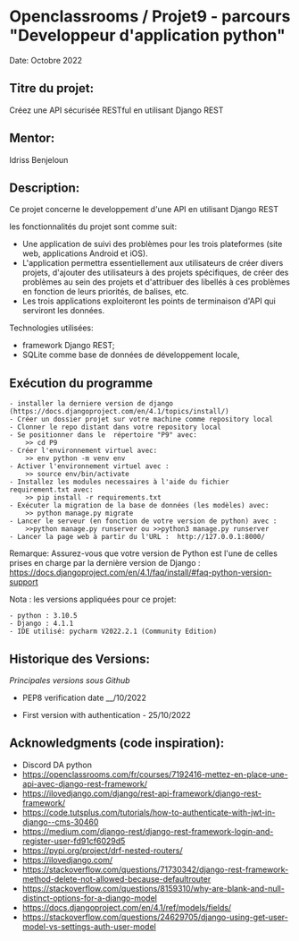 # Openclassrooms / Projet9 - parcours "Developpeur d'application python"

Date: Octobre 2022 


## Titre du projet:  
Créez une API sécurisée RESTful en utilisant Django REST

## Mentor:
Idriss Benjeloun

## Description:   
Ce projet concerne le  developpement d'une API en utilisant Django REST

les fonctionnalités du projet sont comme suit:

- Une application de suivi des problèmes pour les trois plateformes (site web, applications Android et iOS).
- L'application permettra essentiellement aux utilisateurs de créer divers projets, d'ajouter des utilisateurs 
  à des projets spécifiques, de créer des problèmes au sein des projets et d'attribuer des libellés à ces problèmes  
  en fonction de leurs priorités, de balises, etc.
- Les trois applications exploiteront les points de terminaison d'API qui serviront les données.


Technologies utilisées:
- framework Django REST;
- SQLite comme base de données de développement locale,



## Exécution du programme
    - installer la derniere version de django (https://docs.djangoproject.com/en/4.1/topics/install/)
    - Créer un dossier projet sur votre machine comme repository local
    - Clonner le repo distant dans votre repository local
    - Se positionner dans le  répertoire "P9" avec:
        >> cd P9
    - Créer l'environnement virtuel avec:
        >> env python -m venv env
    - Activer l'environnement virtuel avec :
        >> source env/bin/activate
    - Installez les modules necessaires à l'aide du fichier requirement.txt avec:   
        >> pip install -r requirements.txt  
    - Exécuter la migration de la base de données (les modèles) avec: 
        >> python manage.py migrate
    - Lancer le serveur (en fonction de votre version de python) avec :
        >>python manage.py runserver ou >>python3 manage.py runserver
    - Lancer la page web à partir du l'URL :  http://127.0.0.1:8000/

Remarque: Assurez-vous que votre version de Python est l'une de celles prises 
en charge par la dernière version de Django :
https://docs.djangoproject.com/en/4.1/faq/install/#faq-python-version-support

Nota : les versions appliquées pour ce projet: 
    
    - python : 3.10.5
    - Django : 4.1.1
    - IDE utilisé: pycharm V2022.2.1 (Community Edition)



## Historique des Versions:    

 *Principales versions sous Github*

 - PEP8 verification date __/10/2022

 - First version with authentication - 25/10/2022 


## Acknowledgments (code inspiration): 
- Discord DA python
- https://openclassrooms.com/fr/courses/7192416-mettez-en-place-une-api-avec-django-rest-framework/
- https://ilovedjango.com/django/rest-api-framework/django-rest-framework/
- https://code.tutsplus.com/tutorials/how-to-authenticate-with-jwt-in-django--cms-30460
- https://medium.com/django-rest/django-rest-framework-login-and-register-user-fd91cf6029d5
- https://pypi.org/project/drf-nested-routers/
- https://ilovedjango.com/
- https://stackoverflow.com/questions/71730342/django-rest-framework-method-delete-not-allowed-because-defaultrouter
- https://stackoverflow.com/questions/8159310/why-are-blank-and-null-distinct-options-for-a-django-model
- https://docs.djangoproject.com/en/4.1/ref/models/fields/
- https://stackoverflow.com/questions/24629705/django-using-get-user-model-vs-settings-auth-user-model
